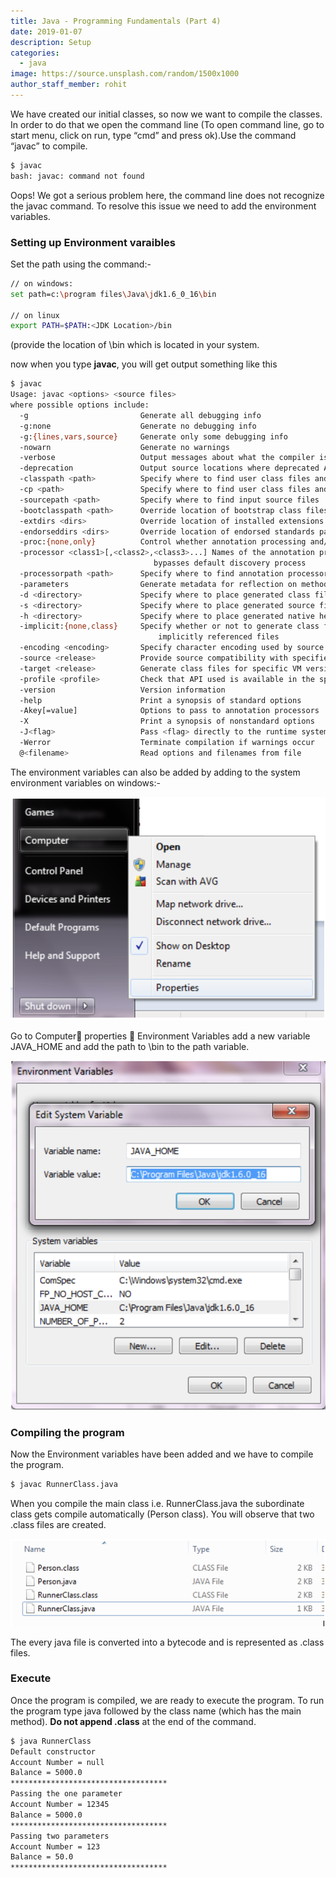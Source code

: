 ```yaml
---
title: Java - Programming Fundamentals (Part 4)
date: 2019-01-07
description: Setup
categories:
  - java
image: https://source.unsplash.com/random/1500x1000
author_staff_member: rohit
---
```


We have created our initial classes, so now we want to compile the classes. In order to do that we open the command line (To open command line, go to start menu, click on run, type “cmd” and press ok).Use the command “javac” to compile.

```bash
$ javac
bash: javac: command not found
```
Oops! We got a serious problem here, the command line does not recognize the javac command. To resolve this issue we need to add the environment variables.

### Setting up Environment varaibles
Set the path using the command:-
```bash
// on windows:
set path=c:\program files\Java\jdk1.6_0_16\bin

// on linux
export PATH=$PATH:<JDK Location>/bin
```
(provide the location of <jdk>\bin which is located in your system.

now when you type **javac**, you will get output something like this
```bash
$ javac
Usage: javac <options> <source files>
where possible options include:
  -g                         Generate all debugging info
  -g:none                    Generate no debugging info
  -g:{lines,vars,source}     Generate only some debugging info
  -nowarn                    Generate no warnings
  -verbose                   Output messages about what the compiler is doing
  -deprecation               Output source locations where deprecated APIs are used
  -classpath <path>          Specify where to find user class files and annotation processors
  -cp <path>                 Specify where to find user class files and annotation processors
  -sourcepath <path>         Specify where to find input source files
  -bootclasspath <path>      Override location of bootstrap class files
  -extdirs <dirs>            Override location of installed extensions
  -endorseddirs <dirs>       Override location of endorsed standards path
  -proc:{none,only}          Control whether annotation processing and/or compilation is done.
  -processor <class1>[,<class2>,<class3>...] Names of the annotation processors to run; 
                                bypasses default discovery process
  -processorpath <path>      Specify where to find annotation processors
  -parameters                Generate metadata for reflection on method parameters
  -d <directory>             Specify where to place generated class files
  -s <directory>             Specify where to place generated source files
  -h <directory>             Specify where to place generated native header files
  -implicit:{none,class}     Specify whether or not to generate class files for 
                                 implicitly referenced files
  -encoding <encoding>       Specify character encoding used by source files
  -source <release>          Provide source compatibility with specified release
  -target <release>          Generate class files for specific VM version
  -profile <profile>         Check that API used is available in the specified profile
  -version                   Version information
  -help                      Print a synopsis of standard options
  -Akey[=value]              Options to pass to annotation processors
  -X                         Print a synopsis of nonstandard options
  -J<flag>                   Pass <flag> directly to the runtime system
  -Werror                    Terminate compilation if warnings occur
  @<filename>                Read options and filenames from file

``` 

The environment variables can also be added by adding to the system environment variables on windows:-

![System Environment](/images/java/j-1.png)

Go to Computer properties  Environment Variables add a new variable JAVA_HOME and add the path to <jdk>\bin to the path variable.

![System Environment](/images/java/j-2.png)

### Compiling the program
Now the Environment variables have been added and we have to compile the program.

```bash
$ javac RunnerClass.java
```
When you compile the main class i.e. RunnerClass.java the subordinate class gets compile automatically (Person class). You will observe that two .class files are created.

![Class files](/images/java/j-3.png)

The every java file is converted into a bytecode and is represented as .class files.


### Execute
Once the program is compiled, we are ready to execute the program. To run the program type java followed by the class name (which has the main method). **Do not append .class** at the end of the command.

```bash
$ java RunnerClass
Default constructor
Account Number = null
Balance = 5000.0
***********************************
Passing the one parameter
Account Number = 12345
Balance = 5000.0
***********************************
Passing two parameters
Account Number = 123
Balance = 50.0
***********************************
```